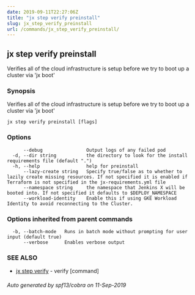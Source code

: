 ```yaml
---
date: 2019-09-11T22:27:06Z
title: "jx step verify preinstall"
slug: jx_step_verify_preinstall
url: /commands/jx_step_verify_preinstall/
---
```

## jx step verify preinstall

Verifies all of the cloud infrastructure is setup before we try to boot up a cluster via 'jx boot'

### Synopsis

Verifies all of the cloud infrastructure is setup before we try to boot up a cluster via 'jx boot'

```
jx step verify preinstall [flags]
```

### Options

```
      --debug                Output logs of any failed pod
  -d, --dir string           the directory to look for the install requirements file (default ".")
  -h, --help                 help for preinstall
      --lazy-create string   Specify true/false as to whether to lazily create missing resources. If not specified it is enabled if Terraform is not specified in the jx-requirements.yml file
      --namespace string     the namespace that Jenkins X will be booted into. If not specified it defaults to $DEPLOY_NAMESPACE
      --workload-identity    Enable this if using GKE Workload Identity to avoid reconnecting to the Cluster.
```

### Options inherited from parent commands

```
  -b, --batch-mode   Runs in batch mode without prompting for user input (default true)
      --verbose      Enables verbose output
```

### SEE ALSO

* [jx step verify](/commands/jx_step_verify/)	 - verify [command]

###### Auto generated by spf13/cobra on 11-Sep-2019
